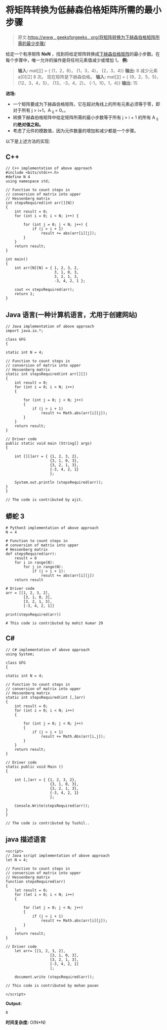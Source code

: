 # 将矩阵转换为低赫森伯格矩阵所需的最小步骤

> 原文:[https://www . geeksforgeeks . org/将矩阵转换为下赫森伯格矩阵所需的最少步骤/](https://www.geeksforgeeks.org/minimum-steps-required-to-convert-the-matrix-into-lower-hessenberg-matrix/)

给定一个有序矩阵 **NxN** ，找到将给定矩阵转换成[下赫森伯格矩阵](https://www.geeksforgeeks.org/print-lower-hessenberg-matrix-of-order-n/)的最小步数。在每个步骤中，唯一允许的操作是将任何元素值减少或增加 1。
**例:**

> **输入:** mat[][] = {
> {1，2，8}，
> {1，3，4}，
> {2，3，4}}
> **输出:** 8
> 减少元素 a[0][2] 8 次。
> 现在矩阵是下赫森伯格。
> **输入:** mat[][] = {
> {9，2，5，5}，
> {12，3，4，5}，
> {13，-3，4，2}，
> {-1，10，1，4}}
> **输出:** 15

**进场:**

*   一个矩阵要成为下赫森伯格矩阵，它在超对角线上的所有元素必须等于零，即对于所有 j > i+1，A <sub>ij</sub> = 0。。
*   转换下赫森伯格矩阵中给定矩阵所需的最小步数等于所有 j > i + 1 的所有 A <sub>ij</sub> 的**绝对值之和。**
*   考虑了元件的模数值，因为元件数量的增加和减少都是一个步骤。

以下是上述方法的实现:

## C++

```
// C++ implementation of above approach
#include <bits/stdc++.h>
#define N 4
using namespace std;

// Function to count steps in
// conversion of matrix into upper
// Hessenberg matrix
int stepsRequired(int arr[][N])
{
    int result = 0;
    for (int i = 0; i < N; i++) {

        for (int j = 0; j < N; j++) {
            if (j > i + 1)
                result += abs(arr[i][j]);
        }
    }
    return result;
}

int main()
{
    int arr[N][N] = { 1, 2, 3, 2,
                      3, 1, 0, 3,
                      3, 2, 1, 3,
                      -3, 4, 2, 1 };

    cout << stepsRequired(arr);
    return 1;
}
```

## Java 语言(一种计算机语言，尤用于创建网站)

```
// Java implementation of above approach
import java.io.*;

class GFG
{

static int N = 4;

// Function to count steps in
// conversion of matrix into upper
// Hessenberg matrix
static int stepsRequired(int arr[][])
{
    int result = 0;
    for (int i = 0; i < N; i++)
    {

        for (int j = 0; j < N; j++)
        {
            if (j > i + 1)
                result += Math.abs(arr[i][j]);
        }
    }
    return result;
}

// Driver code
public static void main (String[] args)
{

    int [][]arr = { {1, 2, 3, 2},
                    {3, 1, 0, 3},
                    {3, 2, 1, 3},
                    {-3, 4, 2, 1}
                    };

    System.out.println (stepsRequired(arr));
}
}

// The code is contributed by ajit.
```

## 蟒蛇 3

```
# Python3 implementation of above approach
N = 4

# Function to count steps in
# conversion of matrix into upper
# Hessenberg matrix
def stepsRequired(arr):
    result = 0
    for i in range(N):
        for j in range(N):
            if (j > i + 1):
                result += abs(arr[i][j])
    return result

# Driver code
arr = [[1, 2, 3, 2],
        [3, 1, 0, 3],
        [3, 2, 1, 3],
        [-3, 4, 2, 1]]

print(stepsRequired(arr))

# This code is contributed by mohit kumar 29
```

## C#

```
// C# implementation of above approach
using System;

class GFG
{

static int N = 4;

// Function to count steps in
// conversion of matrix into upper
// Hessenberg matrix
static int stepsRequired(int [,]arr)
{
    int result = 0;
    for (int i = 0; i < N; i++)
    {

        for (int j = 0; j < N; j++)
        {
            if (j > i + 1)
                result += Math.Abs(arr[i,j]);
        }
    }
    return result;
}

// Driver code
static public void Main ()
{

    int [,]arr = { {1, 2, 3, 2},
                    {3, 1, 0, 3},
                    {3, 2, 1, 3},
                    {-3, 4, 2, 1}
                    };

    Console.Write(stepsRequired(arr));
}
}

// The code is contributed by Tushil..
```

## java 描述语言

```
<script>
// Java script implementation of above approach
let N = 4;

// Function to count steps in
// conversion of matrix into upper
// Hessenberg matrix
function stepsRequired(arr)
{
    let result = 0;
    for (let i = 0; i < N; i++)
    {

        for (let j = 0; j < N; j++)
        {
            if (j > i + 1)
                result += Math.abs(arr[i][j]);
        }
    }
    return result;
}

// Driver code
    let arr= [[1, 2, 3, 2],
                    [3, 1, 0, 3],
                    [3, 2, 1, 3],
                    [-3, 4, 2, 1]
                    ];

    document.write (stepsRequired(arr));

// This code is contributed by mohan pavan

</script>
```

**Output:** 

```
8
```

**时间复杂度:** O(N*N)
